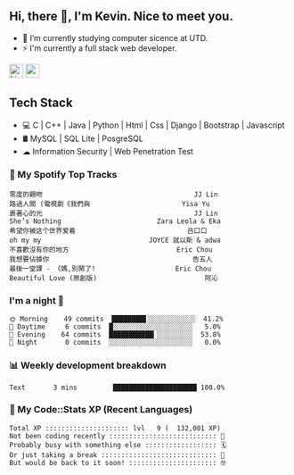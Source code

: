 ## Hi, there 👋, I'm Kevin. Nice to meet you.

- 🌱 I’m currently studying computer sicence at UTD.
- ⚡ I'm currently a full stack web developer.

<a href="https://www.linkedin.com/in/kevin12686/"><img alt="LinkedIn" src="https://img.shields.io/badge/linkedin%20-%230077B5.svg?&style=for-the-badge&logo=linkedin&logoColor=white" height=25></a>
<a href="https://www.instagram.com/kevin12686/"><img src="https://img.shields.io/badge/instagram-3f729b?&style=for-the-badge&logo=instagram&logoColor=white" height=25></a>

## Tech Stack

* 💻 C | C++ | Java | Python | Html | Css | Django | Bootstrap | Javascript
* 🛢️ MySQL | SQL Lite | PosgreSQL
* ☁ Information Security | Web Penetration Test

### 🎵 My Spotify Top Tracks

<!-- spotify start -->

```text
零度的親吻                                      JJ Lin
路過人間 (電視劇《我們與                       Yisa Yu
裹著心的光                                      JJ Lin
She’s Nothing                        Zara Leola & Eka
希望你被这个世界爱着                            吕口口
oh my my                           JOYCE 就以斯 & adwa
不喜歡沒有你的地方                           Eric Chou
我想要佔據你                                    告五人
最後一堂課 - 《媽,別鬧了!                    Eric Chou
Beautiful Love (原創版)                           阿沁
```

<!-- spotify end -->

### I'm a night 🦉

<!-- early_bird start -->

```text
🌞 Morning    49 commits  ████████▋░░░░░░░░░░░░  41.2%
🌆 Daytime     6 commits  █░░░░░░░░░░░░░░░░░░░░   5.0%
🌃 Evening    64 commits  ███████████▎░░░░░░░░░  53.8%
🌙 Night       0 commits  ░░░░░░░░░░░░░░░░░░░░░   0.0%
```

<!-- early_bird end -->

### 📊 Weekly development breakdown

<!-- code_time start -->

```text
Text       3 mins         █████████████████████ 100.0%
```

<!-- code_time end -->

### 🧰 My Code::Stats XP (Recent Languages)

<!-- codestats start -->

```text
Total XP ::::::::::::::::::::: lvl   9 (  132,001 XP) 
Not been coding recently ::::::::::::::::::::::::::: 🙈
Probably busy with something else :::::::::::::::::: 🗓
Or just taking a break ::::::::::::::::::::::::::::: 🌴
But would be back to it soon! :::::::::::::::::::::: 🤓
```

<!-- codestats end -->
